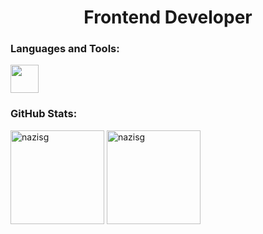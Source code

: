 <h1 align="center">Frontend Developer</h1>

<h3 align="left">Languages and Tools:</h3>
<div align="left">
  <img height="45" src="https://skillicons.dev/icons?i=html,css,bootstrap,sass,tailwind,antdesign,js,ts,react,redux,nodejs,git,postman,figma"/>
</div>

<h3 align="left">GitHub Stats:</h3>
<div align="left">
  <img src="https://github-readme-stats.vercel.app/api/top-langs/?username=nazisg&theme=vue-dark&hide_border=false&include_all_commits=false&count_private=true&layout=compact" alt="nazisg" height="150"/>
  <img src="https://github-readme-stats.vercel.app/api?username=nazisg&theme=vue-dark&hide_border=false&include_all_commits=false&count_private=true" alt="nazisg" height="150"/>
</div>
